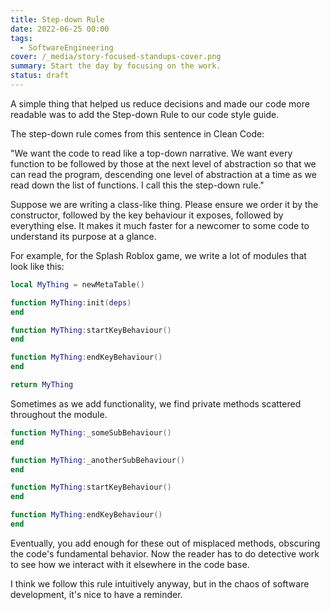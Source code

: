 ```yaml
---
title: Step-down Rule
date: 2022-06-25 00:00
tags:
  - SoftwareEngineering
cover: /_media/story-focused-standups-cover.png
summary: Start the day by focusing on the work.
status: draft
---
```


A simple thing that helped us reduce decisions and made our code more readable was to add the Step-down Rule to our code style guide.

The step-down rule comes from this sentence in Clean Code:

"We want the code to read like a top-down narrative. We want every function to be followed by those at the next level of abstraction so that we can read the program, descending one level of abstraction at a time as we read down the list of functions. I call this the step-down rule."

Suppose we are writing a class-like thing. Please ensure we order it by the constructor, followed by the key behaviour it exposes, followed by everything else. It makes it much faster for a newcomer to some code to understand its purpose at a glance.

For example, for the Splash Roblox game, we write a lot of modules that look like this:

```lua
local MyThing = newMetaTable()

function MyThing:init(deps)
end

function MyThing:startKeyBehaviour()
end

function MyThing:endKeyBehaviour()
end

return MyThing
```

Sometimes as we add functionality, we find private methods scattered throughout the module.

```lua
function MyThing:_someSubBehaviour()
end

function MyThing:_anotherSubBehaviour()
end

function MyThing:startKeyBehaviour()
end

function MyThing:endKeyBehaviour()
end
```

Eventually, you add enough for these out of misplaced methods, obscuring the code's fundamental behavior. Now the reader has to do detective work to see how we interact with it elsewhere in the code base.

I think we follow this rule intuitively anyway, but in the chaos of software development, it's nice to have a reminder.